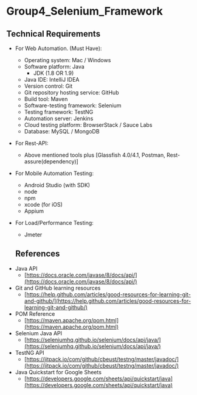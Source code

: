 # Group4_Selenium_Framework

## Technical Requirements

- For Web Automation. (Must Have):
    + Operating system: Mac / Windows
    + Software platform: Java
        * JDK (1.8 OR 1.9)
    + Java IDE: IntelliJ IDEA
    + Version control: Git
    + Git repository hosting service: GitHub
    + Build tool: Maven
    + Software-testing framework: Selenium
    + Testing framework: TestNG
    + Automation server: Jenkins
    + Cloud testing platform: BrowserStack / Sauce Labs
    + Database: MySQL / MongoDB
       
- For Rest-API:
  + Above mentioned tools plus [Glassfish 4.0/4.1, Postman, Rest-assure(dependency)]
    
- For Mobile Automation Testing:
  + Android Studio (with SDK)
  + node
  + npm
  + xcode (for iOS)
  + Appium
  
  
- For Load/Performance Testing:
  + Jmeter

    
   ## References
* Java API
    - [https://docs.oracle.com/javase/8/docs/api/](https://docs.oracle.com/javase/8/docs/api/)
* Git and GitHub learning resources
    - [https://help.github.com/articles/good-resources-for-learning-git-and-github/](https://help.github.com/articles/good-resources-for-learning-git-and-github/)
* POM Reference
    - [https://maven.apache.org/pom.html](https://maven.apache.org/pom.html)
* Selenium Java API
    - [https://seleniumhq.github.io/selenium/docs/api/java/](https://seleniumhq.github.io/selenium/docs/api/java/)
* TestNG API
    - [https://jitpack.io/com/github/cbeust/testng/master/javadoc/](https://jitpack.io/com/github/cbeust/testng/master/javadoc/)
* Java Quickstart for Google Sheets
    - [https://developers.google.com/sheets/api/quickstart/java](https://developers.google.com/sheets/api/quickstart/java)
